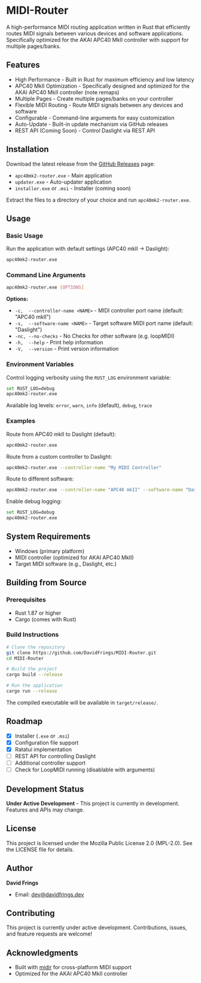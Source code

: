 # MIDI-Router

A high-performance MIDI routing application written in Rust that efficiently routes MIDI signals between various devices and software applications. Specifically optimized for the AKAI APC40 MkII controller with support for multiple pages/banks.

## Features

- High Performance - Built in Rust for maximum efficiency and low latency
- APC40 MkII Optimization - Specifically designed and optimized for the AKAI APC40 MkII controller (note remaps)
- Multiple Pages - Create multiple pages/banks on your controller
- Flexible MIDI Routing - Route MIDI signals between any devices and software
- Configurable - Command-line arguments for easy customization
- Auto-Update - Built-in update mechanism via GitHub releases
- REST API (Coming Soon) - Control Daslight via REST API

## Installation

Download the latest release from the [GitHub Releases](https://github.com/DavidFrings/MIDI-Router/releases) page:

- `apc40mk2-router.exe` - Main application
- `updater.exe` - Auto-updater application
- `installer.exe` or `.msi` - Installer (coming soon)

Extract the files to a directory of your choice and run `apc40mk2-router.exe`.

## Usage

### Basic Usage

Run the application with default settings (APC40 mkII → Daslight):

```bash
apc40mk2-router.exe
```

### Command Line Arguments

```bash
apc40mk2-router.exe [OPTIONS]
```

**Options:**

- `-c,  --controller-name <NAME>` - MIDI controller port name (default: "APC40 mkII")
- `-s,  --software-name <NAME>` - Target software MIDI port name (default: "Daslight")
- `-nc, --no-checks` - No Checks for other software (e.g. loopMIDI) 
- `-h,  --help` - Print help information
- `-V,  --version` - Print version information

### Environment Variables

Control logging verbosity using the `RUST_LOG` environment variable:

```bash
set RUST_LOG=debug
apc40mk2-router.exe
```

Available log levels: `error`, `warn`, `info` (default), `debug`, `trace`

### Examples

Route from APC40 mkII to Daslight (default):
```bash
apc40mk2-router.exe
```

Route from a custom controller to Daslight:
```bash
apc40mk2-router.exe --controller-name "My MIDI Controller"
```

Route to different software:
```bash
apc40mk2-router.exe --controller-name "APC40 mkII" --software-name "Daslight 5"
```

Enable debug logging:
```bash
set RUST_LOG=debug
apc40mk2-router.exe
```

## System Requirements

- Windows (primary platform)
- MIDI controller (optimized for AKAI APC40 MkII)
- Target MIDI software (e.g., Daslight, etc.)

## Building from Source

### Prerequisites

- Rust 1.87 or higher
- Cargo (comes with Rust)

### Build Instructions

```bash
# Clone the repository
git clone https://github.com/DavidFrings/MIDI-Router.git
cd MIDI-Router

# Build the project
cargo build --release

# Run the application
cargo run --release
```

The compiled executable will be available in `target/release/`.

## Roadmap

- [x] Installer (`.exe` or `.msi`)
- [x] Configuration file support
- [x] Ratatui implementation
- [ ] REST API for controlling Daslight
- [ ] Additional controller support
- [ ] Check for LoopMIDI running (disablable with arguments)

## Development Status

**Under Active Development** - This project is currently in development. Features and APIs may change.

## License

This project is licensed under the Mozilla Public License 2.0 (MPL-2.0). See the LICENSE file for details.

## Author

**David Frings**
<!-- - Website: [DavidFrings.dev](https://DavidFrings.dev) -->
- Email: dev@davidfrings.dev

## Contributing

This project is currently under active development. Contributions, issues, and feature requests are welcome!

## Acknowledgments

- Built with [midir](https://github.com/Boddlnagg/midir) for cross-platform MIDI support
- Optimized for the AKAI APC40 MkII controller
